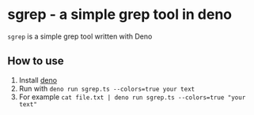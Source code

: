 # sgrep - a simple grep tool in deno

`sgrep` is a simple grep tool written with Deno

## How to use

1. Install [deno](https://deno.land)
2. Run with `deno run sgrep.ts --colors=true your text`
3. For example `cat file.txt | deno run sgrep.ts --colors=true "your text"`
